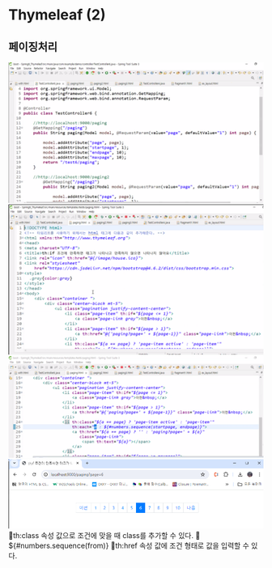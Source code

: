 # Thymeleaf (2)
## 페이징처리
![](../image/Pasted%20image%2020240430090258.png)
![](../image/Pasted%20image%2020240430091055.png)
![](../image/Pasted%20image%2020240430093426.png)
![](../image/Pasted%20image%2020240430093729.png)
📌th:class 속성 값으로 조건에 맞을 때 class를 추가할 수 있다.
📌${#numbers.sequence(from)}
📌th:href 속성 값에 조건 형태로 값을 입력할 수 있다.
